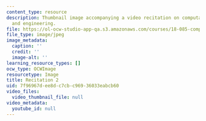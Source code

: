 ```yaml
---
content_type: resource
description: Thumbnail image accompanying a video recitation on computational science
  and engineering.
file: https://ol-ocw-studio-app-qa.s3.amazonaws.com/courses/18-085-computational-science-and-engineering-i-fall-2008/7f96967dee8dc7cbc96936033eabcb60_r2.jpg
file_type: image/jpeg
image_metadata:
  caption: ''
  credit: ''
  image-alt: ''
learning_resource_types: []
ocw_type: OCWImage
resourcetype: Image
title: Recitation 2
uid: 7f96967d-ee8d-c7cb-c969-36033eabcb60
video_files:
  video_thumbnail_file: null
video_metadata:
  youtube_id: null
---
```

